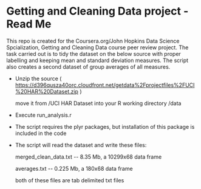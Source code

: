 Getting and Cleaning Data project - Read Me
========================================================
This repo is created for the Coursera.org/John Hopkins Data Science Spcialization, Getting and Cleaning Data course peer review project.
The task carried out is to tidy the dataset on the below source with proper labelling and keeping mean and standard deviation measures. The script also creates a second dataset of group averages of all measures.


* Unzip the source
  ( https://d396qusza40orc.cloudfront.net/getdata%2Fprojectfiles%2FUCI%20HAR%20Dataset.zip )
  
  move it from /UCI HAR Dataset into your R working directory /data

* Execute run_analysis.r

* The script requires the plyr packages, but installation of this package is included in the code

* The script will read the dataset and write these files:

  merged_clean_data.txt  -- 8.35 Mb, a 10299x68 data frame

  averages.txt  -- 0.225 Mb, a 180x68 data frame
  
  both of these files are tab delimited txt files
